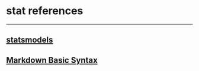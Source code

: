 # stat references
***
## [statsmodels](https://www.statsmodels.org/stable/install.html#installing-statsmodels)
## [Markdown Basic Syntax](https://www.markdownguide.org/basic-syntax)
